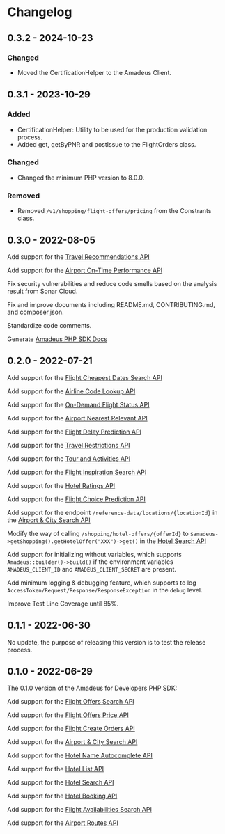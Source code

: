 # Changelog

## 0.3.2 - 2024-10-23

### Changed

- Moved the CertificationHelper to the Amadeus Client.

## 0.3.1 - 2023-10-29

### Added

- CertificationHelper: Utility to be used for the production validation process.
- Added get, getByPNR and postIssue to the FlightOrders class.

### Changed

- Changed the minimum PHP version to 8.0.0.

### Removed

- Removed ```/v1/shopping/flight-offers/pricing``` from the Constrants class.

## 0.3.0 - 2022-08-05

Add support for the [Travel Recommendations API](https://developers.amadeus.com/self-service/category/trip/api-doc/travel-recommendations/api-reference)

Add support for the [Airport On-Time Performance API](https://developers.amadeus.com/self-service/category/air/api-doc/airport-on-time-performance/api-reference)

Fix security vulnerabilities and reduce code smells based on the analysis result from Sonar Cloud.

Fix and improve documents including README.md, CONTRIBUTING.md, and composer.json.

Standardize code comments.

Generate [Amadeus PHP SDK Docs](https://github.com/amadeus4dev/amadeus-php)

## 0.2.0 - 2022-07-21

Add support for the [Flight Cheapest Dates Search API](https://developers.amadeus.com/self-service/category/air/api-doc/flight-cheapest-date-search/api-reference)

Add support for the [Airline Code Lookup API](https://developers.amadeus.com/self-service/category/air/api-doc/airline-code-lookup/api-reference)

Add support for the [On-Demand Flight Status API](https://developers.amadeus.com/self-service/category/air/api-doc/on-demand-flight-status/api-reference)

Add support for the [Airport Nearest Relevant API](https://developers.amadeus.com/self-service/category/air/api-doc/airport-nearest-relevant/api-reference)

Add support for the [Flight Delay Prediction API](https://developers.amadeus.com/self-service/category/air/api-doc/flight-delay-prediction/api-reference)

Add support for the [Travel Restrictions API](https://developers.amadeus.com/self-service/category/covid-19-and-travel-safety/api-doc/travel-restrictions/api-reference)

Add support for the [Tour and Activities API](https://developers.amadeus.com/self-service/category/destination-content/api-doc/tours-and-activities/api-reference)

Add support for the [Flight Inspiration Search API](https://developers.amadeus.com/self-service/category/air/api-doc/flight-inspiration-search/api-reference)

Add support for the [Hotel Ratings API](https://developers.amadeus.com/self-service/category/hotel/api-doc/hotel-ratings/api-reference)

Add support for the [Flight Choice Prediction API](https://developers.amadeus.com/self-service/category/air/api-doc/flight-choice-prediction/api-reference)

Add support for the endpoint ```/reference-data/locations/{locationId}``` in the [Airport & City Search API](https://developers.amadeus.com/self-service/category/air/api-doc/airport-and-city-search/api-reference)

Modify the way of calling ```/shopping/hotel-offers/{offerId}``` to ```$amadeus->getShopping().getHotelOffer("XXX")->get()``` in the [Hotel Search API](https://developers.amadeus.com/self-service/category/hotel/api-doc/hotel-search/api-reference)

Add support for initializing without variables, which supports ```Amadeus::builder()->build()``` if the environment variables ``AMADEUS_CLIENT_ID`` and ``AMADEUS_CLIENT_SECRET`` are present.

Add minimum logging & debugging feature, which supports to log ```AccessToken/Request/Response/ResponseException``` in the ```debug``` level.

Improve Test Line Coverage until 85%.

## 0.1.1 - 2022-06-30

No update, the purpose of releasing this version is to test the release process. 


## 0.1.0 - 2022-06-29

The 0.1.0 version of the Amadeus for Developers PHP SDK:

Add support for the [Flight Offers Search API](https://developers.amadeus.com/self-service/category/air/api-doc/flight-offers-search/api-reference)

Add support for the [Flight Offers Price API](https://developers.amadeus.com/self-service/category/air/api-doc/flight-offers-price/api-reference)

Add support for the [Flight Create Orders API](https://developers.amadeus.com/self-service/category/air/api-doc/flight-create-orders/api-reference)

Add support for the [Airport & City Search API](https://developers.amadeus.com/self-service/category/air/api-doc/airport-and-city-search/api-reference)

Add support for the [Hotel Name Autocomplete API](https://developers.amadeus.com/self-service/category/hotel/api-doc/hotel-name-autocomplete/api-reference)

Add support for the [Hotel List API](https://developers.amadeus.com/self-service/category/hotel/api-doc/hotel-list/api-reference)

Add support for the [Hotel Search API](https://developers.amadeus.com/self-service/category/hotel/api-doc/hotel-search/api-reference)

Add support for the [Hotel Booking API](https://developers.amadeus.com/self-service/category/hotel/api-doc/hotel-booking/api-reference)

Add support for the [Flight Availabilities Search API](https://developers.amadeus.com/self-service/category/air/api-doc/flight-availabilities-search/api-reference)

Add support for the [Airport Routes API](https://developers.amadeus.com/self-service/category/air/api-doc/airport-routes/api-reference)

